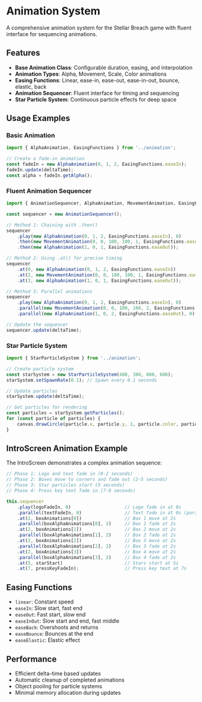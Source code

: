 # Animation System

A comprehensive animation system for the Stellar Breach game with fluent interface for sequencing animations.

## Features

- **Base Animation Class**: Configurable duration, easing, and interpolation
- **Animation Types**: Alpha, Movement, Scale, Color animations
- **Easing Functions**: Linear, ease-in, ease-out, ease-in-out, bounce, elastic, back
- **Animation Sequencer**: Fluent interface for timing and sequencing
- **Star Particle System**: Continuous particle effects for deep space

## Usage Examples

### Basic Animation

```typescript
import { AlphaAnimation, EasingFunctions } from '../animation';

// Create a fade-in animation
const fadeIn = new AlphaAnimation(0, 1, 2, EasingFunctions.easeIn);
fadeIn.update(deltaTime);
const alpha = fadeIn.getAlpha();
```

### Fluent Animation Sequencer

```typescript
import { AnimationSequencer, AlphaAnimation, MovementAnimation, EasingFunctions } from '../animation';

const sequencer = new AnimationSequencer();

// Method 1: Chaining with .then()
sequencer
    .play(new AlphaAnimation(0, 1, 2, EasingFunctions.easeIn), 0)
    .then(new MovementAnimation(0, 0, 100, 100, 1, EasingFunctions.easeOut), 0.5)
    .then(new AlphaAnimation(1, 0, 1, EasingFunctions.easeOut));

// Method 2: Using .at() for precise timing
sequencer
    .at(0, new AlphaAnimation(0, 1, 2, EasingFunctions.easeIn))
    .at(2, new MovementAnimation(0, 0, 100, 100, 1, EasingFunctions.easeOut))
    .at(3, new AlphaAnimation(1, 0, 1, EasingFunctions.easeOut));

// Method 3: Parallel animations
sequencer
    .play(new AlphaAnimation(0, 1, 2, EasingFunctions.easeIn), 0)
    .parallel(new MovementAnimation(0, 0, 100, 100, 2, EasingFunctions.easeOut), 0)
    .parallel(new AlphaAnimation(1, 0, 2, EasingFunctions.easeOut), 0);

// Update the sequencer
sequencer.update(deltaTime);
```

### Star Particle System

```typescript
import { StarParticleSystem } from '../animation';

// Create particle system
const starSystem = new StarParticleSystem(400, 300, 800, 600);
starSystem.setSpawnRate(0.1); // Spawn every 0.1 seconds

// Update particles
starSystem.update(deltaTime);

// Get particles for rendering
const particles = starSystem.getParticles();
for (const particle of particles) {
    canvas.drawCircle(particle.x, particle.y, 1, particle.color, particle.alpha);
}
```

## IntroScreen Animation Example

The IntroScreen demonstrates a complex animation sequence:

```typescript
// Phase 1: Logo and text fade in (0-2 seconds)
// Phase 2: Boxes move to corners and fade out (2-5 seconds)
// Phase 3: Star particles start (5 seconds)
// Phase 4: Press key text fade in (7-8 seconds)

this.sequencer
    .play(logoFadeIn, 0)                    // Logo fade in at 0s
    .parallel(textFadeIn, 0)                // Text fade in at 0s (parallel)
    .at(2, boxAnimations[0])                // Box 1 move at 2s
    .parallel(boxAlphaAnimations[0], 2)     // Box 1 fade at 2s
    .at(2, boxAnimations[1])                // Box 2 move at 2s
    .parallel(boxAlphaAnimations[1], 2)     // Box 2 fade at 2s
    .at(2, boxAnimations[2])                // Box 3 move at 2s
    .parallel(boxAlphaAnimations[2], 2)     // Box 3 fade at 2s
    .at(2, boxAnimations[3])                // Box 4 move at 2s
    .parallel(boxAlphaAnimations[3], 2)     // Box 4 fade at 2s
    .at(5, starStart)                       // Stars start at 5s
    .at(7, pressKeyFadeIn);                 // Press key text at 7s
```

## Easing Functions

- `linear`: Constant speed
- `easeIn`: Slow start, fast end
- `easeOut`: Fast start, slow end
- `easeInOut`: Slow start and end, fast middle
- `easeBack`: Overshoots and returns
- `easeBounce`: Bounces at the end
- `easeElastic`: Elastic effect

## Performance

- Efficient delta-time based updates
- Automatic cleanup of completed animations
- Object pooling for particle systems
- Minimal memory allocation during updates